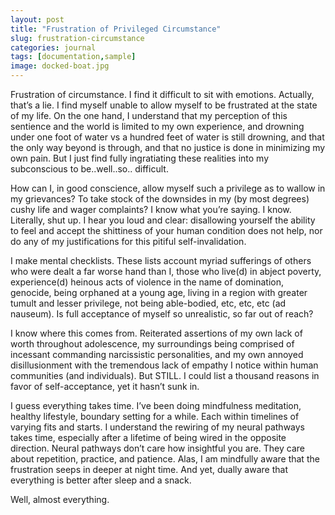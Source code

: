 ```yaml
---
layout: post
title: "Frustration of Privileged Circumstance"
slug: frustration-circumstance
categories: journal
tags: [documentation,sample]
image: docked-boat.jpg
---
```


Frustration of circumstance. I find it difficult to sit with emotions. Actually, that’s a lie. I find myself unable to allow myself to be frustrated at the state of my life. On the one hand, I understand that my perception of this sentience and the world is limited to my own experience, and drowning under one foot of water vs a hundred feet of water is still drowning, and that the only way beyond is through, and that no justice is done in minimizing my own pain. But I just find fully ingratiating these realities into my subconscious to be..well..so.. difficult.

How can I, in good conscience, allow myself such a privilege as to wallow in my grievances? To take stock of the downsides in my (by most degrees) cushy life and wager complaints? I know what you’re saying. I know. Literally, shut up. I hear you loud and clear: disallowing yourself the ability to feel and accept the shittiness of your human condition does not help, nor do any of my justifications for this pitiful self-invalidation. 

I make mental checklists. These lists account myriad sufferings of others who were dealt a far worse hand than I, those who live(d) in abject poverty, experience(d) heinous acts of violence in the name of domination, genocide, being orphaned at a young age, living in a region with greater tumult and lesser privilege, not being able-bodied, etc, etc, etc (ad nauseum). Is full acceptance of myself so unrealistic, so far out of reach?

I know where this comes from. Reiterated assertions of my own lack of worth throughout adolescence, my surroundings being comprised of incessant commanding narcissistic personalities, and my own annoyed disillusionment with the tremendous lack of empathy I notice within human communities (and individuals). But STILL. I could list a thousand reasons in favor of self-acceptance, yet it hasn’t sunk in. 

I guess everything takes time. I’ve been doing mindfulness meditation, healthy lifestyle, boundary setting for a while. Each within timelines of varying fits and starts. I understand the rewiring of my neural pathways takes time, especially after a lifetime of being wired in the opposite direction. Neural pathways don’t care how insightful you are. They care about repetition, practice, and patience. Alas, I am mindfully aware that the frustration seeps in deeper at night time. And yet, dually aware that everything is better after sleep and a snack. 

Well, almost everything.